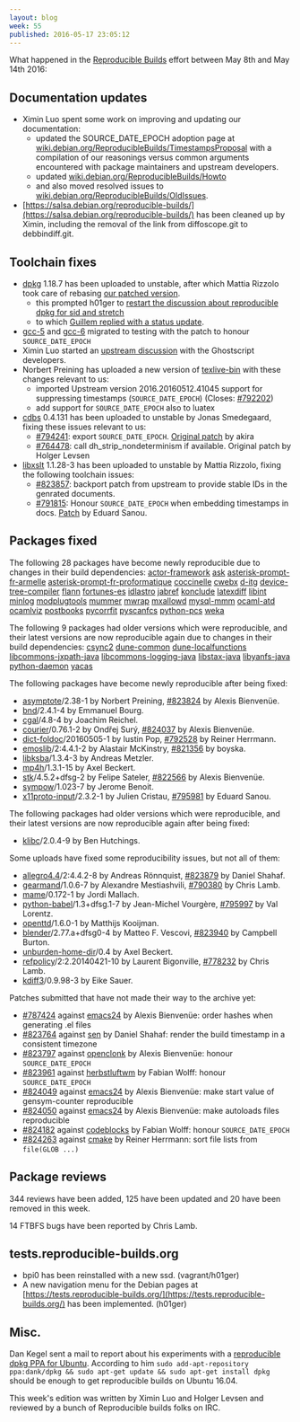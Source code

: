 ```yaml
---
layout: blog
week: 55
published: 2016-05-17 23:05:12
---
```


What happened in the [Reproducible Builds](https://wiki.debian.org/ReproducibleBuilds) effort between May 8th and May 14th 2016:


Documentation updates
---------------------

 * Ximin Luo spent some work on improving and updating our documentation:
   * updated the SOURCE_DATE_EPOCH adoption page at [wiki.debian.org/ReproducibleBuilds/TimestampsProposal](https://wiki.debian.org/ReproducibleBuilds/TimestampsProposal) with a compilation of our reasonings versus common arguments encountered with package maintainers and upstream developers.
   * updated [wiki.debian.org/ReproducibleBuilds/Howto](https://wiki.debian.org/ReproducibleBuilds/Howto)
   * and also moved resolved issues to [wiki.debian.org/ReproducibleBuilds/OldIssues](https://wiki.debian.org/ReproducibleBuilds/OldIssues).
 * [https://salsa.debian.org/reproducible-builds/](https://salsa.debian.org/reproducible-builds/) has been cleaned up by Ximin, including the removal of the link from diffoscope.git to debbindiff.git.

Toolchain fixes
---------------

 * [dpkg](https://tracker.debian.org/pkg/dpkg) 1.18.7 has been uploaded to unstable, after which Mattia Rizzolo took care of rebasing [our patched version](https://salsa.debian.org/reproducible-builds/dpkg.git/commit/?h=pu/1.18.7.0_reproducible0&id=62ccd2d2474dec7cf256f71f1e682ca70491d668).
   * this prompted h01ger to [restart the discussion about reproducible dpkg for sid and stretch](https://lists.alioth.debian.org/pipermail/reproducible-builds/Week-of-Mon-20160509/005408.html)
   * to which [Guillem replied with a status update](https://lists.alioth.debian.org/pipermail/reproducible-builds/Week-of-Mon-20160509/005418.html).
 * [gcc-5](https://tracker.debian.org/pkg/gcc-5) and [gcc-6](https://tracker.debian.org/pkg/gcc-6) migrated to testing with the patch to honour `SOURCE_DATE_EPOCH`
 * Ximin Luo started an [upstream discussion](http://bugs.ghostscript.com/show_bug.cgi?id=696765) with the Ghostscript developers.
 * Norbert Preining has uploaded a new version of [texlive-bin](https://tracker.debian.org/pkg/texlive-bin) with these changes relevant to us:
   * imported Upstream version 2016.20160512.41045
     support for suppressing timestamps (`SOURCE_DATE_EPOCH`) (Closes: [#792202](https://bugs.debian.org/792202))
   * add support for `SOURCE_DATE_EPOCH` also to luatex
 * [cdbs](https://tracker.debian.org/pkg/cdbs) 0.4.131 has been uploaded to unstable by Jonas Smedegaard, fixing these issues relevant to us:
   * [#794241](https://bugs.debian.org/794241): export `SOURCE_DATE_EPOCH`.  [Original patch](https://bugs.debian.org/cgi-bin/bugreport.cgi?bug=794241;msg=5;filename=cdbs.diff;att=1) by akira
   * [#764478](https://bugs.debian.org/764478): call dh_strip_nondeterminism if available.  Original patch by Holger Levsen
 * [libxslt](https://tracker.debian.org/pkg/libxslt) 1.1.28-3 has been uploaded to unstable by Mattia Rizzolo, fixing the following toolchain issues:
   * [#823857](https://bugs.debian.org/823857): backport patch from upstream to provide stable IDs in the genrated documents.
   * [#791815](https://bugs.debian.org/791815): Honour `SOURCE_DATE_EPOCH` when embedding timestamps in docs.  [Patch](https://bugzilla.gnome.org/show_bug.cgi?id=758148) by Eduard Sanou.

Packages fixed
--------------

The following 28 packages have become newly reproducible due to changes in
their build dependencies:
[actor-framework](https://tracker.debian.org/pkg/actor-framework)
[ask](https://tracker.debian.org/pkg/ask)
[asterisk-prompt-fr-armelle](https://tracker.debian.org/pkg/asterisk-prompt-fr-armelle)
[asterisk-prompt-fr-proformatique](https://tracker.debian.org/pkg/asterisk-prompt-fr-proformatique)
[coccinelle](https://tracker.debian.org/pkg/coccinelle)
[cwebx](https://tracker.debian.org/pkg/cwebx)
[d-itg](https://tracker.debian.org/pkg/d-itg)
[device-tree-compiler](https://tracker.debian.org/pkg/device-tree-compiler)
[flann](https://tracker.debian.org/pkg/flann)
[fortunes-es](https://tracker.debian.org/pkg/fortunes-es)
[idlastro](https://tracker.debian.org/pkg/idlastro)
[jabref](https://tracker.debian.org/pkg/jabref)
[konclude](https://tracker.debian.org/pkg/konclude)
[latexdiff](https://tracker.debian.org/pkg/latexdiff)
[libint](https://tracker.debian.org/pkg/libint)
[minlog](https://tracker.debian.org/pkg/minlog)
[modplugtools](https://tracker.debian.org/pkg/modplugtools)
[mummer](https://tracker.debian.org/pkg/mummer)
[mwrap](https://tracker.debian.org/pkg/mwrap)
[mxallowd](https://tracker.debian.org/pkg/mxallowd)
[mysql-mmm](https://tracker.debian.org/pkg/mysql-mmm)
[ocaml-atd](https://tracker.debian.org/pkg/ocaml-atd)
[ocamlviz](https://tracker.debian.org/pkg/ocamlviz)
[postbooks](https://tracker.debian.org/pkg/postbooks)
[pycorrfit](https://tracker.debian.org/pkg/pycorrfit)
[pyscanfcs](https://tracker.debian.org/pkg/pyscanfcs)
[python-pcs](https://tracker.debian.org/pkg/python-pcs)
[weka](https://tracker.debian.org/pkg/weka)

The following 9 packages had older versions which were reproducible, and
their latest versions are now reproducible again due to changes in their
build dependencies:
[csync2](https://tracker.debian.org/pkg/csync2)
[dune-common](https://tracker.debian.org/pkg/dune-common)
[dune-localfunctions](https://tracker.debian.org/pkg/dune-localfunctions)
[libcommons-jxpath-java](https://tracker.debian.org/pkg/libcommons-jxpath-java)
[libcommons-logging-java](https://tracker.debian.org/pkg/libcommons-logging-java)
[libstax-java](https://tracker.debian.org/pkg/libstax-java)
[libyanfs-java](https://tracker.debian.org/pkg/libyanfs-java)
[python-daemon](https://tracker.debian.org/pkg/python-daemon)
[yacas](https://tracker.debian.org/pkg/yacas)

The following packages have become newly reproducible after being fixed:

 * [asymptote](https://tracker.debian.org/pkg/asymptote)/2.38-1 by Norbert Preining, [#823824](https://bugs.debian.org/823824) by Alexis Bienvenüe.
 * [bnd](https://tracker.debian.org/pkg/bnd)/2.4.1-4 by Emmanuel Bourg.
 * [cgal](https://tracker.debian.org/pkg/cgal)/4.8-4 by Joachim Reichel.
 * [courier](https://tracker.debian.org/pkg/courier)/0.76.1-2 by Ondřej Surý, [#824037](https://bugs.debian.org/824037) by Alexis Bienvenüe.
 * [dict-foldoc](https://tracker.debian.org/pkg/dict-foldoc)/20160505-1 by Iustin Pop, [#792528](https://bugs.debian.org/792528) by Reiner Herrmann.
 * [emoslib](https://tracker.debian.org/pkg/emoslib)/2:4.4.1-2 by Alastair McKinstry, [#821356](https://bugs.debian.org/821356) by boyska.
 * [libksba](https://tracker.debian.org/pkg/libksba)/1.3.4-3 by Andreas Metzler.
 * [mp4h](https://tracker.debian.org/pkg/mp4h)/1.3.1-15 by Axel Beckert.
 * [stk](https://tracker.debian.org/pkg/stk)/4.5.2+dfsg-2 by Felipe Sateler, [#822566](https://bugs.debian.org/822566) by Alexis Bienvenüe.
 * [sympow](https://tracker.debian.org/pkg/sympow)/1.023-7 by Jerome Benoit.
 * [x11proto-input](https://tracker.debian.org/pkg/x11proto-input)/2.3.2-1 by Julien Cristau, [#795981](https://bugs.debian.org/795981) by Eduard Sanou.

The following packages had older versions which were reproducible, and
their latest versions are now reproducible again after being fixed:

 * [klibc](https://tracker.debian.org/pkg/klibc)/2.0.4-9 by Ben Hutchings.

Some uploads have fixed some reproducibility issues, but not all of them:

 * [allegro4.4](https://tracker.debian.org/pkg/allegro4.4)/2:4.4.2-8 by Andreas Rönnquist, [#823879](https://bugs.debian.org/823879) by Daniel Shahaf.
 * [gearmand](https://tracker.debian.org/pkg/gearmand)/1.0.6-7 by Alexandre Mestiashvili, [#790380](https://bugs.debian.org/790380) by Chris Lamb.
 * [mame](https://tracker.debian.org/pkg/mame)/0.172-1 by Jordi Mallach.
 * [python-babel](https://tracker.debian.org/pkg/python-babel)/1.3+dfsg.1-7 by Jean-Michel Vourgère, [#795997](https://bugs.debian.org/795997) by Val Lorentz.
 * [openttd](https://tracker.debian.org/pkg/openttd)/1.6.0-1 by Matthijs Kooijman.
 * [blender](https://tracker.debian.org/pkg/blender)/2.77.a+dfsg0-4 by Matteo F. Vescovi, [#823940](https://bugs.debian.org/823940) by Campbell Burton.
 * [unburden-home-dir](https://tracker.debian.org/pkg/unburden-home-dir)/0.4 by Axel Beckert.
 * [refpolicy](https://tracker.debian.org/pkg/refpolicy)/2:2.20140421-10 by Laurent Bigonville, [#778232](https://bugs.debian.org/778232) by Chris Lamb.
 * [kdiff3](https://tracker.debian.org/pkg/kdiff3)/0.9.98-3 by Eike Sauer.

Patches submitted that have not made their way to the archive yet:

 * [#787424](https://bugs.debian.org/787424) against [emacs24](https://tracker.debian.org/pkg/emacs24) by Alexis Bienvenüe: order hashes when generating .el files
 * [#823764](https://bugs.debian.org/823764) against [sen](https://tracker.debian.org/pkg/sen) by Daniel Shahaf: render the build timestamp in a consistent timezone
 * [#823797](https://bugs.debian.org/823797) against [openclonk](https://tracker.debian.org/pkg/openclonk) by Alexis Bienvenüe: honour `SOURCE_DATE_EPOCH`
 * [#823961](https://bugs.debian.org/823961) against [herbstluftwm](https://tracker.debian.org/pkg/herbstluftwm) by Fabian Wolff: honour `SOURCE_DATE_EPOCH`
 * [#824049](https://bugs.debian.org/824049) against [emacs24](https://tracker.debian.org/pkg/emacs24) by Alexis Bienvenüe: make start value of gensym-counter reproducible
 * [#824050](https://bugs.debian.org/824050) against [emacs24](https://tracker.debian.org/pkg/emacs24) by Alexis Bienvenüe: make autoloads files reproducible
 * [#824182](https://bugs.debian.org/824182) against [codeblocks](https://tracker.debian.org/pkg/codeblocks) by Fabian Wolff: honour `SOURCE_DATE_EPOCH`
 * [#824263](https://bugs.debian.org/824263) against [cmake](https://tracker.debian.org/pkg/cmake) by Reiner Herrmann: sort file lists from `file(GLOB ...)`

Package reviews
---------------

344 reviews have been added, 125 have been updated and 20 have been removed in this week.

14 FTBFS bugs have been reported by Chris Lamb.

tests.reproducible-builds.org
-----------------------------

 * bpi0 has been reinstalled with a new ssd. (vagrant/h01ger)
 * A new navigation menu for the Debian pages at [https://tests.reproducible-builds.org/](https://tests.reproducible-builds.org/) has been implemented. (h01ger)

Misc.
-----

Dan Kegel sent a mail to report about his experiments with a [reproducible dpkg PPA for Ubuntu](https://lists.reproducible-builds.org/pipermail/rb-general/2016-May/000039.html). According to him `sudo add-apt-repository ppa:dank/dpkg && sudo apt-get update && sudo apt-get install dpkg` should be enough to get reproducible builds on Ubuntu 16.04.

This week's edition was written by Ximin Luo and Holger Levsen and reviewed by a bunch of Reproducible builds folks on IRC.
